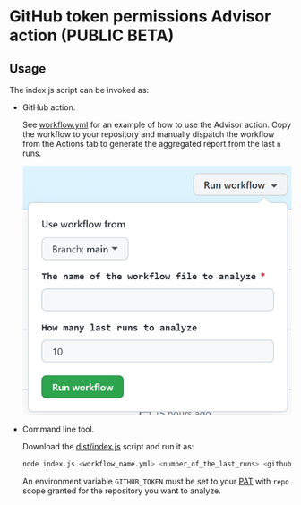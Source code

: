 # GitHub token permissions Advisor action (PUBLIC BETA)

## Usage

The index.js script can be invoked as:

* GitHub action.

  See [workflow.yml](workflow.yml) for an example of how to use the Advisor action. Copy the workflow to your repository and manually dispatch the workflow from the Actions tab to generate the aggregated report from the last `n` runs.

  ![Run workflow form with input fields](../res/dispatch.png "Run workflow")

* Command line tool.

  Download the [dist/index.js](dist/index.js) script and run it as:

  ```bash
  node index.js <workflow_name.yml> <number_of_the_last_runs> <github_owner> <repo_name> <branch_name>
  ```

  An environment variable `GITHUB_TOKEN` must be set to your [PAT](https://docs.github.com/en/authentication/keeping-your-account-and-data-secure/creating-a-personal-access-token) with `repo` scope granted for the repository you want to analyze.
